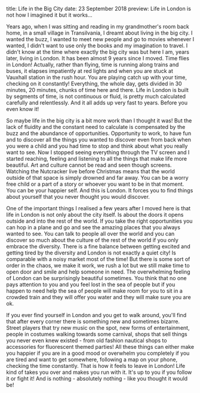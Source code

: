 title: Life in the Big City
date: 23 September 2018
preview: Life in London is not how I imagined it but it works...  

Years ago, when I was sitting and reading in my grandmother's room back home, in a small village in Transilvania, I dreamt about living in the big city.
I wanted the buzz, I wanted to meet new people and go to movies whenever I wanted, I didn't want to use only the books and my imagination to travel. 
I didn't know at the time where exactly the big city was but here I am, years later, living in London. It has been almost 9 years since I moved. 
Time flies in London! Actually, rather than  flying, time is running along trains and buses, it elapses impatiently at red lights and when you are stuck 
at Vauxhall station in the rush hour. You are playing catch up with your time, checking on it constantly!
Everything, the whole day, gets divided in 30 minutes, 20 minutes, chunks of time here and there. Life in London is built by segments of time,
is not continuous or fluid, is pretty much calculated carefully and relentlessly. And it all adds up very fast to years. Before you even know it!

So maybe life in the big city is a bit more work than I thought it was! But the lack of fluidity and the constant need to calculate is compensated 
by the buzz and the abundance of opportunities. Opportunity to work, to have fun and to discover all the things you wanted to discover even from back 
when you were a child and you had time to stop and think about what you really want to see. 
Now I stopped seeing everything through the TV screen and I started reaching, feeling and listening to all the things that make life more beautiful. 
Art and culture cannot be read and seen though screens. Watching the Nutcracker live before Christmas means that the world outside of that space 
is simply drowned and far away. You can be a worry free child or a part of a story or whoever you want to be in that moment. You can be your happier self. 
And this is London. It forces you to find things about yourself that you never thought you would discover. 

One of the important things I realised a few years after I moved here is that life in London is not only about the city itself. Is about the doors it 
opens outside and into the rest of the world. If you take the right opportunities you can hop in a plane and go and see the amazing places that you always
wanted to see. You can talk to people all over the world and you can discover so much about the culture of the rest of the world if you only embrace 
the diversity. There is a fine balance between getting excited and getting tired by the diversity and London is not exactly a quiet city! 
Is comparable with a noisy market most of the time! But there is some sort of order in the chaos, we make it work, we rush a lot but we still make time 
to open door and smile and help someone in need. The overwhelming feeling of London can be surprisingly beautiful sometimes. You think that no one 
pays attention to you and you feel lost in the sea of people but if you happen to need help the sea of people will make room for you to sit in a 
crowded train and they will offer you water and they will make sure you are ok. 

If you ever find yourself in London and you get to walk around, you'll find that after every corner there is something new and sometimes bizarre.
Street players that try new music on the spot, new forms of entertainment, people in costumes walking towards some carnival, shops that sell things 
you never even knew existed - from old fashion nautical shops to accessories for fluorescent themed parties!
All these things can either make you happier if you are in a good mood or overwhelm you completely if you are tired and want to get somewhere, 
following a map on your phone, checking the time constantly. 
That is how it feels to leave in London! Life kind of takes you over and makes you run with it. It's up to you if you follow it or fight it!
And is nothing - absolutely nothing - like you thought it would be!
  